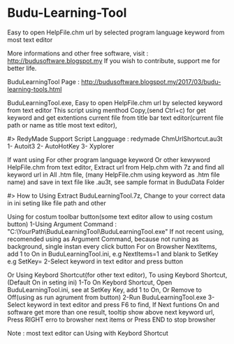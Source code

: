 # Budu-Learning-Tool
Easy to open HelpFile.chm url by selected program language keyword from most text editor


More informations and other free software, visit :
 http://budusoftware.blogspot.my
 If you wish to contribute, support me for better life.

BuduLearningTool Page :
 http://budusoftware.blogspot.my/2017/03/budu-learning-tools.html

BuduLearningTool.exe, Easy to open HelpFile.chm url by selected keyword from text editor
This script using menthod Copy,(send Ctrl+c) for get keyword
and get extentions current file from title bar text editor(current file path or name as title most text editor),

#> RedyMade Support Script Langguage : redymade ChmUrlShortcut.au3t
1- Autoit3
2- AutoHotKey
3- Xyplorer

If want using For other program language keyword Or other kewyword HelpFile.chm from text editor, Extract url from Help.chm with 7z and find all keyword url in All .htm file, (many HelpFile.chm using keyword as .htm file name) and save in text file like .au3t, see sample format in BuduData Folder

#> How to Using
Extract BuduLearningTool.7z, Change to your correct data in ini seting like file path and other

Using for costum toolbar button(some text editor allow to using costum button)
  1-Using Argument Command : "C:\YourPath\BuduLearningTool\BuduLearningTool.exe"
    If not recent using, recomended using as Argument Command, because not runing as background, single instan every click button
    For on Browsher NextItems, add 1 to On in BuduLearningTool.ini, e.g NextItems=1 and blank to SetKey e.g SetKey=
  2-Select keyword in text editor and press button

Or Using Keybord Shortcut(for other text editor), To using Keybord Shortcut,(Default On in seting ini)
  1-To On Keybord Shortcut, Open BuduLearningTool.ini, see at SetKey Key, add 1 to On, Or Remove to Off(using as run agrument from button)
  2-Run BuduLearningTool.exe
  3-Select keyword in text editor and press F6 to find, If Next funtions On and software get more than one result,
  tooltip show above next keyword url, Press RIGHT erro to browsher next items or Press END to stop browsher

Note : most text editor can Using with Keybord Shortcut

